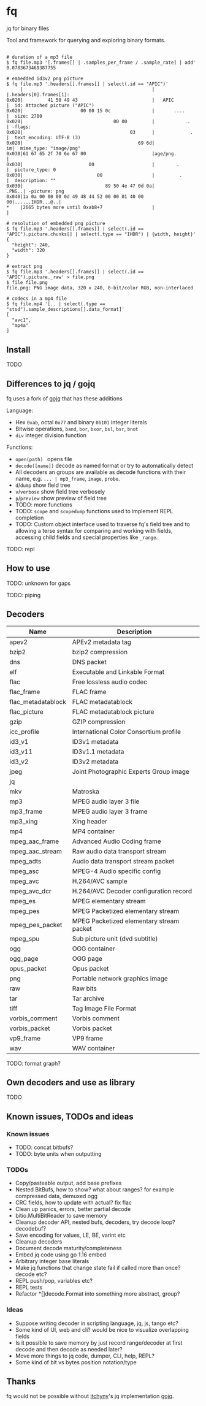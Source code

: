 # fq

jq for binary files

Tool and framework for querying and exploring binary formats.

##

``` (exec)
# duration of a mp3 file
$ fq file.mp3 '[.frames[] | .samples_per_frame / .sample_rate] | add'
0.0783673469387755
 
# embedded id3v2 png picture
$ fq file.mp3 '.headers[].frames[] | select(.id == "APIC")'
     |                                               |                |.headers[0].frames[1]:
0x020|         41 50 49 43                           |   APIC         |  id: Attached picture ("APIC")
0x020|                     00 00 15 0c               |       ....     |  size: 2700
0x020|                                 00 00         |           ..   | -flags:
0x020|                                       03      |             .  |  text_encoding: UTF-8 (3)
0x020|                                          69 6d|              im|  mime_type: "image/png"
0x030|61 67 65 2f 70 6e 67 00                        |age/png.        |
0x030|                        00                     |        .       |  picture_type: 0
0x030|                           00                  |         .      |  description: ""
0x030|                              89 50 4e 47 0d 0a|          .PNG..| -picture: png
0x040|1a 0a 00 00 00 0d 49 48 44 52 00 00 01 40 00 00|......IHDR...@..|
*    |2665 bytes more until 0xab8+7                  |                |
 
# resolution of embedded png picture
$ fq file.mp3 '.headers[].frames[] | select(.id == "APIC").picture.chunks[] | select(.type == "IHDR") | {width, height}'
{
  "height": 240,
  "width": 320
}
 
# extract png
$ fq file.mp3 '.headers[].frames[] | select(.id == "APIC").picture._raw' > file.png
$ file file.png
file.png: PNG image data, 320 x 240, 8-bit/color RGB, non-interlaced
 
# codecs in a mp4 file
$ fq file.mp4 '[.. | select(.type == "stsd").sample_descriptions[].data_format]'
[
  "avc1",
  "mp4a"
]
```

## Install

TODO

## Differences to jq / gojq

fq uses a fork of [gojq](https://github.com/itchyny/gojq) that has these additions

Language:

- Hex `0xab`, octal `0o77` and binary `0b101` integer literals
- Bitwise operations, `band`, `bor`, `bxor`, `bsl`, `bsr`, `bnot`
- `div` integer division function

Functions:

- `open(path) ` opens file
- `decode([name])` decode as named format or try to automatically detect
- All decoders an groups are available as decode functions with their name, e.g. `... | mp3_frame`, `image`, `probe`.
- `d`/`dump` show field tree
- `v`/`verbose` show field tree verbosely
- `p`/`preview` show preview of field tree
- TODO: more functions
- TODO: `scope` and `scopedump` functions used to implement REPL completion
- TODO: Custom object interface used to traverse fq's field tree and to allowing a terse
syntax for comparing and working with fields, accessing child fields and special properties like `_range`.

TODO: repl

## How to use

TODO: unknown for gaps

TODO: piping

## Decoders

[./decoders_markdown]: sh-start

|Name|Description|
|-|-|
|apev2|APEv2 metadata tag|
|bzip2|bzip2 compression|
|dns|DNS packet|
|elf|Executable and Linkable Format|
|flac|Free lossless audio codec|
|flac_frame|FLAC frame|
|flac_metadatablock|FLAC metadatablock|
|flac_picture|FLAC metadatablock picture|
|gzip|GZIP compression|
|icc_profile|International Color Consortium profile|
|id3_v1|ID3v1 metadata|
|id3_v11|ID3v1.1 metadata|
|id3_v2|ID3v2 metadata|
|jpeg|Joint Photographic Experts Group image|
|jq||
|mkv|Matroska|
|mp3|MPEG audio layer 3 file|
|mp3_frame|MPEG audio layer 3 frame|
|mp3_xing|Xing header|
|mp4|MP4 container|
|mpeg_aac_frame|Advanced Audio Coding frame|
|mpeg_aac_stream|Raw audio data transport stream|
|mpeg_adts|Audio data transport stream packet|
|mpeg_asc|MPEG-4 Audio specific config|
|mpeg_avc|H.264/AVC sample|
|mpeg_avc_dcr|H.264/AVC Decoder configuration record|
|mpeg_es|MPEG elementary stream|
|mpeg_pes|MPEG Packetized elementary stream|
|mpeg_pes_packet|MPEG Packetized elementary stream packet|
|mpeg_spu|Sub picture unit (dvd subtitle)|
|ogg|OGG container|
|ogg_page|OGG page|
|opus_packet|Opus packet|
|png|Portable network graphics image|
|raw|Raw bits|
|tar|Tar archive|
|tiff|Tag Image File Format|
|vorbis_comment|Vorbis comment|
|vorbis_packet|Vorbis packet|
|vp9_frame|VP9 frame|
|wav|WAV container|

[#]: sh-end

TODO: format graph?

## Own decoders and use as library

TODO

## Known issues, TODOs and ideas

### Known issues

- TODO: concat bitbufs?
- TODO: byte units when outputting

### TODOs

- Copy/pasteable output, add base prefixes
- Nested BitBufs, how to show? what about ranges? for example compressed data, demuxed ogg
- CRC fields, how to update with actual? fix flac
- Clean up panics, errors, better partial decode
- bitio.MultiBitReader to save memory
- Cleanup decoder API, nested bufs, decoders, try decode loop? decodebuf?
- Save encoding for values, LE, BE, varint etc
- Cleanup decoders
- Document decode maturity/completeness
- Embed jq code using go 1.16 embed
- Arbitrary integer base literals
- Make jq functions that change state fail if called more than once? decode etc?
- REPL push/pop, variables etc?
- REPL tests
- Refactor *[]decode.Format into something more abstract, group?

### Ideas

- Suppose writing decoder in scripting language, jq, js, tango etc?
- Some kind of UI, web and cli? would be nice to visualize overlapping fields
- Is it possible to save memory by just record range/decoder at first decode and
then decode as needed later?
- Move more things to jq code, dumper, CLI, help, REPL?
- Some kind of bit vs bytes position notation/type

## Thanks

fq would not be possible without [itchyny](https://github.com/itchyny)'s
jq implementation [gojq](https://github.com/itchyny/gojq).
